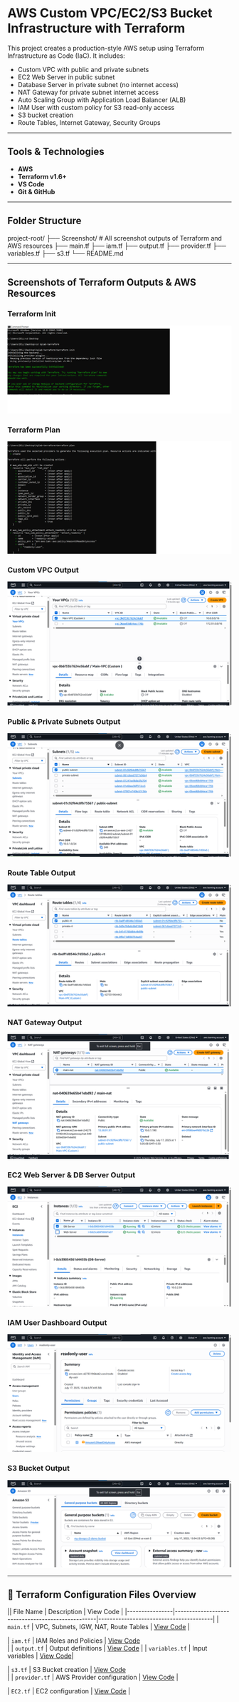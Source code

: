 #  AWS Custom VPC/EC2/S3 Bucket Infrastructure with Terraform

This project creates a production-style AWS setup using Terraform Infrastructure as Code (IaC). It includes:

- Custom VPC with public and private subnets
- EC2 Web Server in public subnet
- Database Server in private subnet (no internet access)
- NAT Gateway for private subnet internet access
- Auto Scaling Group with Application Load Balancer (ALB)
- IAM User with custom policy for S3 read-only access
- S3 bucket creation
- Route Tables, Internet Gateway, Security Groups

---

##  Tools & Technologies

- **AWS**
- **Terraform v1.6+**
- **VS Code**
- **Git & GitHub**

---

##  Folder Structure
project-root/
├── Screenshot/ # All screenshot outputs of Terraform and AWS resources
├── main.tf
├── iam.tf
├── output.tf
├── provider.tf
├── variables.tf
├── s3.tf
└── README.md


---

##  Screenshots of Terraform Outputs & AWS Resources

### Terraform Init
![Terraform Init](./Screenshot/terraform-init.png)

### Terraform Plan
![Terraform Plan](./Screenshot/terraform-plan.png)

### Custom VPC Output
![Custom VPC](./Screenshot/Custom-VPC.png)

### Public & Private Subnets Output
![Subnets](./Screenshot/Private-public-SUBNET.png)

### Route Table Output
![Route Table](./Screenshot/Route-table.png)

### NAT Gateway Output
![NAT Gateway](./Screenshot/NAT-Gateway.png)

### EC2 Web Server & DB Server Output
![EC2 Instances](./Screenshot/Ec2-web-database-srv.png)

### IAM User Dashboard Output
![IAM User](./Screenshot/IAM-User-dashboar.png)

### S3 Bucket Output
![S3 Bucket](./Screenshot/S3-Bucket.png)

---

## 🧾 Terraform Configuration Files Overview

|| File Name      | Description                                      | View Code                             |
|----------------|--------------------------------------------------|----------------------------------------|
| `main.tf`      | VPC, Subnets, IGW, NAT, Route Tables             | [View Code](./.TF%20Files/main.tf)     |

| `iam.tf`       | IAM Roles and Policies                           | [View Code](./.TF%20Files/iam.tf)      
|
| `output.tf`    | Output definitions                               | [View Code](./.TF%20Files/output.tf) 
  |
| `variables.tf` | Input variables                                  | [View Code](./.TF%20Files/variables.tf)|

| `s3.tf`        | S3 Bucket creation                               | [View Code](./.TF%20Files/s3.tf)   
    |
| `provider.tf`  | AWS Provider configuration                       | [View Code](./.TF%20Files/provider.tf) |


| `EC2.tf`       | EC2 configuration                                | [View Code](./.TF%20Files/EC2.tf)      |



